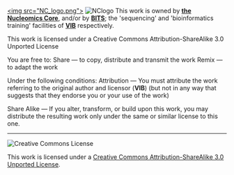<a href="http://www.nucleomics.be/" target="_blank"><img src="NC_logo.png"\></a>
![NClogo](http://github.com/Nucleomics-VIB/NC_logo.png)
This work is owned by **<a href="https://www.nucleomics.be" target="_blank">the Nucleomics Core</a>**, and/or by **<a href="https://www.bits.vib.be" target="_blank">BITS</a>**; the 'sequencing' and 'bioinformatics training' facilities of **<a href="http://www.vib.be" target="_blank">VIB</a>** respectively.

This work is licensed under a Creative Commons Attribution-ShareAlike 3.0 Unported License

You are free to:
Share — to copy, distribute and transmit the work Remix — to adapt the work

Under the following conditions:
Attribution — You must attribute the work referring to the original author and licensor (**VIB**)
(but not in any way that suggests that they endorse you or your use of the work) 

Share Alike — If you alter, transform, or build upon this work, you may distribute the resulting work
only under the same or similar license to this one.

------------
![Creative Commons License](http://i.creativecommons.org/l/by-sa/3.0/88x31.png?raw=true)

This work is licensed under a [Creative Commons Attribution-ShareAlike 3.0 Unported License](http://creativecommons.org/licenses/by-sa/3.0/).
